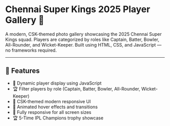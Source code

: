 # Chennai Super Kings 2025 Player Gallery 💛

A modern, CSK-themed photo gallery showcasing the 2025 Chennai Super Kings squad. Players are categorized by roles like Captain, Batter, Bowler, All-Rounder, and Wicket-Keeper. Built using HTML, CSS, and JavaScript — no frameworks required.

---

## 🚀 Features

- 🏏 Dynamic player display using JavaScript
- 🏆 Filter players by role (Captain, Batter, Bowler, All-Rounder, Wicket-Keeper)
- 💛 CSK-themed modern responsive UI
- 🎨 Animated hover effects and transitions
- 📱 Fully responsive for all screen sizes
- 🏆 5-Time IPL Champions trophy showcase
